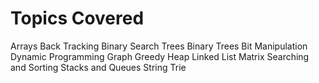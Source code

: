 # Topics Covered

Arrays
Back Tracking
Binary Search Trees
Binary Trees
Bit Manipulation
Dynamic Programming
Graph
Greedy
Heap
Linked List
Matrix
Searching and Sorting
Stacks and Queues
String
Trie
